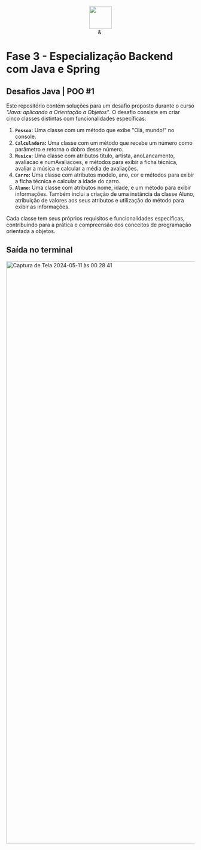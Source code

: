 <p align="center"><img src="https://github.com/quasiEvil/ONE-DesafiosJava01/assets/140989367/629c3fbc-8343-4218-9383-cae3a8a329c1" height="60">
<br>
<img src="https://github.com/quasiEvil/ONE-DesafiosJava01/assets/140989367/ad683805-6a3c-4eb0-aee6-6c611b9d5340" height="10"> & <img src="https://github.com/quasiEvil/ONE-DesafiosJava01/assets/140989367/df751b45-3b7f-4297-a3c2-08d983be89b6" height="15">
</p>

# Fase 3 - Especialização Backend com Java e Spring

## Desafios Java | POO #1
Este repositório contém soluções para um desafio proposto durante o curso *"Java: aplicando a Orientação a Objetos"*. O desafio consiste em criar cinco classes distintas com funcionalidades específicas:

1. **`Pessoa`:** Uma classe com um método que exibe "Olá, mundo!" no console.
2. **`Calculadora`:** Uma classe com um método que recebe um número como parâmetro e retorna o dobro desse número.
3. **`Musica`:** Uma classe com atributos titulo, artista, anoLancamento, avaliacao e numAvaliacoes, e métodos para exibir a ficha técnica, avaliar a música e calcular a média de avaliações.
4. **`Carro`:** Uma classe com atributos modelo, ano, cor e métodos para exibir a ficha técnica e calcular a idade do carro.
5. **`Aluno`:** Uma classe com atributos nome, idade, e um método para exibir informações. Também inclui a criação de uma instância da classe Aluno, atribuição de valores aos seus atributos e utilização do método para exibir as informações.

Cada classe tem seus próprios requisitos e funcionalidades específicas, contribuindo para a prática e compreensão dos conceitos de programação orientada a objetos.

## Saída no terminal
<img width="1552" alt="Captura de Tela 2024-05-11 às 00 28 41" src="https://github.com/quasiEvil/ONE-DesafiosJavaPOO01/assets/140989367/bdae101a-aefa-4d30-8fc7-982fd11a4b1b">
